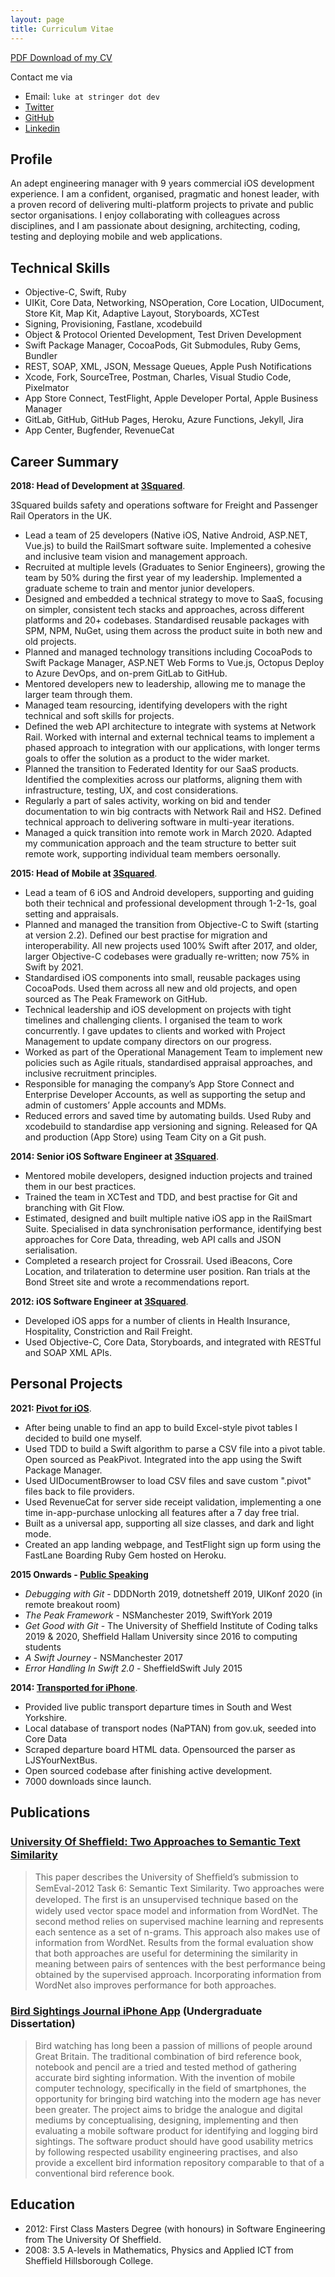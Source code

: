 ```yaml
---
layout: page
title: Curriculum Vitae
---
```


[PDF Download of my CV](/assets/lukestringer-CV.pdf)

Contact me via
- Email: `luke at stringer dot dev`
- [Twitter](http://twitter.com/lukestringer90)
- [GitHub](http://github.com/lukestringer90)
- [Linkedin](https://www.linkedin.com/in/lukestringer90)

## Profile

An adept engineering manager with 9 years commercial iOS development experience. I am a confident, organised, pragmatic and honest leader, with a proven record of delivering multi-platform projects to private and public sector organisations. I enjoy collaborating with colleagues across disciplines, and I am passionate about designing, architecting, coding, testing and deploying mobile and web applications.
## Technical Skills
* Objective-C, Swift, Ruby
* UIKit, Core Data, Networking, NSOperation, Core Location, UIDocument, Store Kit, Map Kit, Adaptive Layout, Storyboards, XCTest
* Signing, Provisioning, Fastlane, xcodebuild
* Object & Protocol Oriented Development, Test Driven Development
* Swift Package Manager, CocoaPods, Git Submodules, Ruby Gems, Bundler
* REST, SOAP, XML, JSON, Message Queues, Apple Push Notifications
* Xcode, Fork, SourceTree, Postman, Charles, Visual Studio Code, Pixelmator
* App Store Connect, TestFlight, Apple Developer Portal, Apple Business Manager
* GitLab, GitHub, GitHub Pages, Heroku, Azure Functions, Jekyll, Jira
* App Center, Bugfender, RevenueCat

## Career Summary

**2018: Head of Development at [3Squared](http://3squared.com)**.

3Squared builds safety and operations software for Freight and Passenger Rail Operators in the UK.

* Lead a team of 25 developers (Native iOS, Native Android, ASP.NET, Vue.js) to build the RailSmart software suite. Implemented a cohesive and inclusive team vision and management approach.
* Recruited at multiple levels (Graduates to Senior Engineers), growing the team by 50% during the first year of my leadership. Implemented a graduate scheme to train and mentor junior developers.
* Designed and embedded a technical strategy to move to SaaS, focusing on simpler, consistent tech stacks and approaches, across different platforms and 20+ codebases. Standardised reusable packages with SPM, NPM, NuGet, using them across the product suite in both new and old projects.
* Planned and managed technology transitions including CocoaPods to Swift Package Manager, ASP.NET Web Forms to Vue.js, Octopus Deploy to Azure DevOps, and on-prem GitLab to GitHub.
* Mentored developers new to leadership, allowing me to manage the larger team through them.
* Managed team resourcing, identifying developers with the right technical and soft skills for projects.
* Defined the web API architecture to integrate with systems at Network Rail. Worked with internal and external technical teams to implement a phased approach to integration with our applications, with longer terms goals to offer the solution as a product to the wider market.
* Planned the transition to Federated Identity for our SaaS products. Identified the complexities across our platforms, aligning them with infrastructure, testing, UX, and cost considerations.
* Regularly a part of sales activity, working on bid and tender documentation to win big contracts with Network Rail and HS2. Defined technical approach to delivering software in multi-year iterations.
* Managed a quick transition into remote work in March 2020. Adapted my communication approach and the team structure to better suit remote work, supporting individual team members oersonally.

**2015: Head of Mobile at [3Squared](http://3squared.com)**.
* Lead a team of 6 iOS and Android developers, supporting and guiding both their technical and professional development through 1-2-1s, goal setting and appraisals.
* Planned and managed the transition from Objective-C to Swift (starting at version 2.2). Defined our  best practise for migration and interoperability. All new projects used 100% Swift after 2017, and older, larger Objective-C codebases were gradually re-written; now 75% in Swift by 2021.
* Standardised iOS components into small, reusable packages using CocoaPods. Used them across all new and old projects, and open sourced as The Peak Framework on GitHub.
* Technical leadership and iOS development on projects with tight timelines and challenging clients. I organised the team to work concurrently. I gave updates to clients and worked with Project Management to update company directors on our progress.
* Worked as part of the Operational Management Team to implement new policies such as Agile rituals, standardised appraisal approaches, and inclusive recruitment principles.
* Responsible for managing the company’s App Store Connect and Enterprise Developer Accounts, as well as supporting the setup and admin of customers’ Apple accounts and MDMs.
* Reduced errors and saved time by automating builds. Used Ruby and xcodebuild to standardise app versioning and signing. Released for QA and production (App Store) using Team City on a Git push.

**2014: Senior iOS Software Engineer at [3Squared](http://3squared.com)**.
* Mentored mobile developers, designed induction projects and trained them in our best practices.
* Trained the team in XCTest and TDD, and best practise for Git and branching with Git Flow.
* Estimated, designed and built multiple native iOS app in the RailSmart Suite. Specialised in data synchronisation performance, identifying best approaches for Core Data, threading, web API calls and JSON serialisation.
* Completed a research project for Crossrail. Used iBeacons, Core Location, and trilateration to determine user position. Ran trials at the Bond Street site and wrote a recommendations report.

**2012: iOS Software Engineer at [3Squared](http://3squared.com)**.
* Developed iOS apps for a number of clients in Health Insurance, Hospitality, Constriction and Rail Freight.
* Used Objective-C, Core Data, Storyboards, and integrated with RESTful and SOAP XML APIs.

## Personal Projects
**2021: [Pivot for iOS](http://getpivot.app)**. 
* After being unable to find an app to build Excel-style pivot tables I decided to build one myself.
* Used TDD to build a Swift algorithm to parse a CSV file into a pivot table. Open sourced as PeakPivot. Integrated into the app using the Swift Package Manager.
* Used UIDocumentBrowser to load CSV files and save custom ".pivot" files back to file providers.
* Used RevenueCat for server side receipt validation, implementing a one time in-app-purchase unlocking all features after a 7 day free trial.
* Built as a universal app, supporting all size classes, and dark and light mode.
* Created an app landing webpage, and TestFlight sign up form using the FastLane Boarding Ruby Gem hosted on Heroku.

**2015 Onwards - [Public Speaking](/talks)**
* _Debugging with Git_ - DDDNorth 2019, dotnetsheff 2019, UIKonf 2020 (in remote breakout room)
* _The Peak Framework_ - NSManchester 2019, SwiftYork 2019
* _Get Good with Git_ - The University of Sheffield Institute of Coding talks 2019 & 2020, Sheffield Hallam University since 2016 to computing students
* _A Swift Journey_ - NSManchester 2017
* _Error Handling In Swift 2.0_ - SheffieldSwift July 2015

**2014: [Transported for iPhone](http://lukestringer90.github.io/transported_website/)**. 
* Provided live public transport departure times in South and West Yorkshire.
* Local database of transport nodes (NaPTAN) from gov.uk, seeded into Core Data
* Scraped departure board HTML data. Opensourced the parser as LJSYourNextBus.
* Open sourced codebase after finishing active development.
* 7000 downloads since launch.


## Publications
### [University Of Shefﬁeld: Two Approaches to Semantic Text Similarity](http://www.aclweb.org/anthology/S/S12/S12-1097.pdf)
 
> This paper describes the University of Shefﬁeld’s submission to SemEval-2012 Task 6: Semantic Text Similarity. Two approaches were developed. The ﬁrst is an unsupervised technique based on the widely used vector space model and information from WordNet. The second method relies on supervised machine learning and represents each sentence as a set of n-grams. This approach also makes use of information from WordNet. Results from the formal evaluation show that both approaches are useful for determining the similarity in meaning between pairs of sentences with the best performance being obtained by the supervised approach. Incorporating information from WordNet also improves performance for both approaches.

### [Bird Sightings Journal iPhone App](http://www.dcs.sheffield.ac.uk/intranet/archive/public/2010_2011/projects/ug/aca08ls.html) (Undergraduate Dissertation)

> Bird watching has long been a passion of millions of people around Great Britain. The traditional combination of bird reference book, notebook and pencil are a tried and tested method of gathering accurate bird sighting information. With the invention of mobile computer technology, specifically in the field of smartphones, the opportunity for bringing bird watching into the modern age has never been greater. The project aims to bridge the analogue and digital mediums by conceptualising, designing, implementing and then evaluating a mobile software product for identifying and logging bird sightings. The software product should have good usability metrics by following respected usability engineering practises, and also provide a excellent bird information repository comparable to that of a conventional bird reference book.

## Education

* 2012: First Class Masters Degree (with honours) in Software Engineering from The University Of Sheffield.
* 2008: 3.5 A-levels in Mathematics, Physics and Applied ICT from Sheffield Hillsborough College.